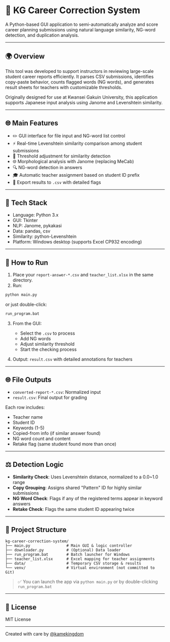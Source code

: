 # 🔢 KG Career Correction System

A Python-based GUI application to semi-automatically analyze and score career planning submissions using natural language similarity, NG-word detection, and duplication analysis.

---

## 🌍 Overview

This tool was developed to support instructors in reviewing large-scale student career reports efficiently. It parses CSV submissions, identifies copy-paste behavior, counts flagged words (NG words), and generates result sheets for teachers with customizable thresholds.

Originally designed for use at Kwansei Gakuin University, this application supports Japanese input analysis using Janome and Levenshtein similarity.

---

## 🌐 Main Features

- ✏️ GUI interface for file input and NG-word list control
- ⚡ Real-time Levenshtein similarity comparison among student submissions
- 🔢 Threshold adjustment for similarity detection
- 🌐 Morphological analysis with Janome (replacing MeCab)
- 🔍 NG-word detection in answers
- 🎓 Automatic teacher assignment based on student ID prefix
- 📎 Export results to `.csv` with detailed flags

---

## 📄 Tech Stack

- Language: Python 3.x
- GUI: Tkinter
- NLP: Janome, pykakasi
- Data: pandas, csv
- Similarity: python-Levenshtein
- Platform: Windows desktop (supports Excel CP932 encoding)

---

## 🚀 How to Run

1. Place your `report-answer-*.csv` and `teacher_list.xlsx` in the same directory.
2. Run:

```bash
python main.py
```

or just double-click:
```bash
run_program.bat
```

3. From the GUI:
   - Select the `.csv` to process
   - Add NG words
   - Adjust similarity threshold
   - Start the checking process

4. Output: `result.csv` with detailed annotations for teachers

---

## 🌐 File Outputs

- `converted-report-*.csv`: Normalized input
- `result.csv`: Final output for grading

Each row includes:
- Teacher name
- Student ID
- Keywords (1-5)
- Copied-from info (if similar answer found)
- NG word count and content
- Retake flag (same student found more than once)

---

## ⚖️ Detection Logic

- **Similarity Check**: Uses Levenshtein distance, normalized to a 0.0~1.0 range
- **Copy Grouping**: Assigns shared "Pattern" ID for highly similar submissions
- **NG Word Check**: Flags if any of the registered terms appear in keyword answers
- **Retake Check**: Flags the same student ID appearing twice

---

## 📁 Project Structure

```
kg-career-correction-system/
├── main.py                # Main GUI & logic controller
├── downloader.py          # (Optional) Data loader
├── run_program.bat        # Batch launcher for Windows
├── teacher_list.xlsx      # Excel mapping for teacher assignments
├── data/                  # Temporary CSV storage & results
└── venv/                  # Virtual environment (not committed to Git)
```

> ✅ You can launch the app via `python main.py` or by double-clicking `run_program.bat`

---

## 📄 License

MIT License

---

Created with care by [@kamekingdom](https://github.com/kamekingdom)
